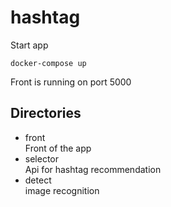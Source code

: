 # hashtag
Start app

    docker-compose up

Front is running on port 5000

## Directories

- front  
    Front of the app
- selector  
    Api for hashtag recommendation
- detect  
    image recognition
